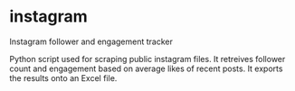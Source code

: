 # instagram
Instagram follower and engagement tracker

Python script used for scraping public instagram files. It retreives follower count and engagement based on average likes of recent posts.
It exports the results onto an Excel file. 
